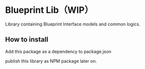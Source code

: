# Blueprint Lib（WIP）

Library containing Blueprint Interface models and common logics.

## How to install

Add this package as a dependency to package.json

publish this library as NPM package later on.
